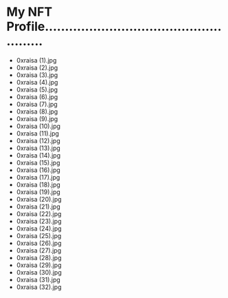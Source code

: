 # My NFT Profile.....................................................
- 0xraisa (1).jpg
- 0xraisa (2).jpg
- 0xraisa (3).jpg
- 0xraisa (4).jpg
- 0xraisa (5).jpg
- 0xraisa (6).jpg
- 0xraisa (7).jpg
- 0xraisa (8).jpg
- 0xraisa (9).jpg
- 0xraisa (10).jpg
- 0xraisa (11).jpg
- 0xraisa (12).jpg
- 0xraisa (13).jpg
- 0xraisa (14).jpg
- 0xraisa (15).jpg
- 0xraisa (16).jpg
- 0xraisa (17).jpg
- 0xraisa (18).jpg
- 0xraisa (19).jpg
- 0xraisa (20).jpg
- 0xraisa (21).jpg
- 0xraisa (22).jpg
- 0xraisa (23).jpg
- 0xraisa (24).jpg
- 0xraisa (25).jpg
- 0xraisa (26).jpg
- 0xraisa (27).jpg
- 0xraisa (28).jpg
- 0xraisa (29).jpg
- 0xraisa (30).jpg
- 0xraisa (31).jpg
- 0xraisa (32).jpg
